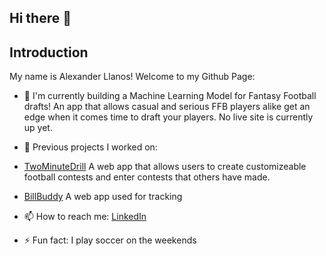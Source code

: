 ## Hi there 👋
 
 
 ## Introduction

 My name is Alexander Llanos! Welcome to my Github Page:

 - 🔭 I'm currently building a Machine Learning Model for Fantasy Football drafts! An app that allows casual and serious FFB players alike get an edge when it comes time to draft your players. No live site is currently up yet.

 - 🔭 Previous projects I worked on:
 -   [TwoMinuteDrill](https://two-minute-drill.onrender.com/) A web app that allows users to create customizeable football contests and enter contests that others have made.
 -   [BillBuddy](https://alex-billbuddy.onrender.com/) A web app used for tracking

 - 📫 How to reach me: [LinkedIn](www.linkedin.com/in/alex-llanos-280882231)

 - ⚡ Fun fact: I play soccer on the weekends
